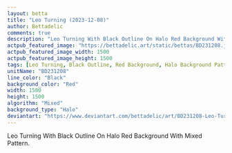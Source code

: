 ```yaml
---
layout: betta
title: "Leo Turning (2023-12-08)"
author: Bettadelic
comments: true
description: "Leo Turning With Black Outline On Halo Red Background With Mixed Pattern."
actpub_featured_image: "https://bettadelic.art/static/bettas/BD231208.jpg"
actpub_featured_image_width: 1500
actpub_featured_image_height: 1500
tags: [Leo Turning, Black Outline, Red Background, Halo Background Pattern, Mixed Pattern, December 2023]
unitName: "BD231208"
line_color: "Black"
background_color: "Red"
width: 1500
height: 1500
algorithm: "Mixed"
background_type: "Halo"
deviantart: "https://www.deviantart.com/bettadelic/art/BD231208-Leo-Turning-2023-12-08-1000419316"
---
```


Leo Turning With Black Outline On Halo Red Background With Mixed Pattern.
